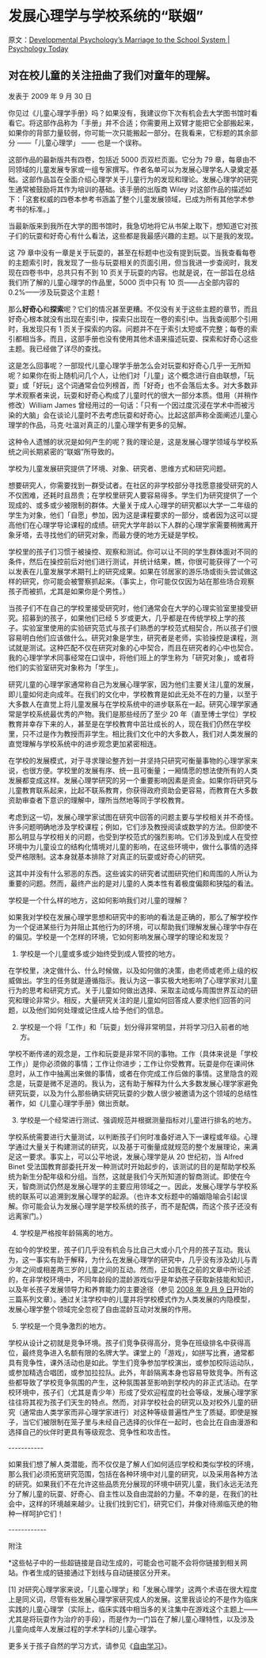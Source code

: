 # 发展心理学与学校系统的“联姻”

原文：[Developmental Psychology’s Marriage to the School System | Psychology Today](https://www.psychologytoday.com/us/blog/freedom-learn/200909/developmental-psychology-s-marriage-the-school-system)

## 对在校儿童的关注扭曲了我们对童年的理解。

发表于 2009 年 9 月 30 日

你见过《儿童心理学手册》吗？如果没有，我建议你下次有机会去大学图书馆时看看它。将这部作品称为「手册」并不合适；你需要用上双臂才能把它全部搬起来，如果你的背部力量较弱，你可能一次只能搬起一部分。在我看来，它标题的其余部分 ——「儿童心理学」 —— 也是一个误称。

这部作品的最新版共有四卷，包括近 5000 页双栏页面。它分为 79 章，每章由不同领域的儿童发展专家或一组专家撰写。作者名单可以为发展心理学名人录奠定基础。这部作品旨在全面介绍心理学关于儿童行为的发现和理论。发展心理学的研究生通常被鼓励将其作为培训的基础。该手册的出版商 Wiley 对这部作品的描述如下：「这套权威的四卷本参考书涵盖了整个儿童发展领域，已成为所有其他学术参考书的标准。」

当最新版来到我所在大学的图书馆时，我急切地将它从书架上取下，想知道它对孩子们的玩耍和好奇心有什么看法，这些都是我最感兴趣的主题。以下是我的发现。

这 79 章中没有一章是关于玩耍的，甚至在标题中也没有提到玩耍。当我查看每卷的主题索引时，我发现了一些与玩耍相关的页面引用，但当我进一步查阅时，我发现在四卷书中，总共只有不到 10 页关于玩耍的内容。也就是说，在一部旨在总结我们所了解的儿童心理学的作品里，5000 页中只有 10 页——占全部内容的 0.2%——涉及玩耍这个主题！

那么**好奇心**和**探索**呢？它们的情况甚至更糟。不仅没有关于这些主题的章节，而且好奇心根本就没有出现在索引中，探索只出现在一卷的索引中。当我查阅那个引用时，我发现只有 1 页关于探索的内容。问题并不在于索引太短或不完整；每卷的索引都相当多。而且，这部手册也没有使用其他术语来描述玩耍、探索和好奇心这些主题。我已经做了详尽的查找。

这是怎么回事呢？一部现代儿童心理学手册怎么会对玩耍和好奇心几乎一无所知呢？如果你在街上随机问几个人，让他们对「儿童」这个概念进行自由联想，「玩耍」或「好玩」这个词通常会位列榜首，而「好奇」也不会落后太多。对大多数非学术观察者来说，玩耍和好奇心构成了儿童时代的很大一部分本质。借用（并稍作修改）William James 曾经用过的一句话：「只有一个因过度沉浸在学术中而被污染的大脑」会在谈论儿童时不去考虑玩耍和好奇心。比起这部声称全面阐述儿童心理学的作品，马克·吐温对真正的儿童心理学有更多的见解。

这种令人遗憾的状况是如何产生的呢？我的理论是，这是发展心理学领域与学校系统之间长期紧密的“联姻”所导致的。

学校为儿童发展研究提供了环境、对象、研究者、思维方式和研究问题。

想要研究人，你需要找到一群受试者。在社区的非学校部分寻找愿意接受研究的人不仅困难，还耗时且昂贵；在学校里研究人要容易得多。学生们为研究提供了一个现成的、或多或少被限制的群体。大量关于成人心理学的研究都以大学一二年级的学生为对象，他们「自愿」参加，因为这是课程要求的一部分，或者因为这可以提高他们在心理学导论课程的成绩。研究大学年龄以下人群的心理学家需要稍微离开象牙塔，去寻找他们的研究对象，而最方便的地方无疑是学校。

学校里的孩子们习惯于被操控、观察和测试。你可以让不同的学生群体面对不同的条件，然后在操控前后对他们进行测试，并统计结果，瞧，你很可能获得了一个可以发表在儿童发展学术期刊上的研究成果。如果在邻居家的游乐场或街头尝试做这样的研究，你可能会被警察抓起来。（事实上，你可能仅仅因为站在那些场合观察孩子而被抓，尤其是如果你是个男性。）

当孩子们不在自己的学校里接受研究时，他们通常会在大学的心理实验室里接受研究。招募到的孩子，如果他们已经 5 岁或更大，几乎都是在传统学校上学的孩子。实验室里使用的实验研究范式与孩子们熟悉的学校范式相契合，所以孩子们很容易明白他们应该做什么。研究对象是学生，研究者是老师，实验操控是课程，测试就是测试。这种匹配不仅在研究对象的心中契合，而且在研究者的心中也契合。我的心理学学术同事经常在口误中，将他们班上的学生称为「研究对象」，或者将他们的实验室研究对象称为「学生」。

研究儿童的心理学家通常称自己为发展心理学家，因为他们主要关注儿童的发展，即儿童如何走向成年。在我们的文化中，学校教育是如此无处不在的力量，以至于大多数人在直觉上将儿童发展与在学校系统中的进步联系在一起。研究心理学家通常是学校系统最优秀的产物。我们是那些经历了至少 20 年（直至博士学位）学校教育并幸存下来的人，甚至是在学校教育中茁壮成长的人，现在我们仍然在学校里，只不过是作为教授而非学生。相比我们文化中的大多数人，我们对人类发展的直觉理解与学校系统中的进步观念更加紧密相连。

在学校的发展模式，对于寻求理论整齐划一并坚持只研究可衡量事物的心理学家来说，也很方便。学校里的发展有序、统一且可衡量；一厢情愿的想法使所有的人类发展都变成这样。发展心理学研究的另一个重要影响因素是资金。如果你将研究与儿童教育联系起来，比起不联系教育，你获得政府资助会更容易，而教育在大多数资助审查者下意识的理解中，理所当然地等同于学校教育。

考虑到这一切，发展心理学家试图在研究中回答的问题主要与学校相关并不奇怪。许多问题明确地涉及学校课程；例如，它们涉及教授阅读或数学的方法。但即使不那么明显与学校相关的问题，也受到学校范式的强烈影响。它们涉及到成人在受控环境中为儿童设立的结构化情境对儿童的影响，在这些环境中，做什么事情的选择受严格限制。这本身就基本排除了对真正的玩耍或好奇心的研究。

这其中并没有什么邪恶的东西。这些诚实的研究者试图研究他们和周围的人所认为重要的问题。然而，最终产出的是对儿童的人类本性有着极度偏颇和狭隘的看法。

学校是一个什么样的地方，这如何影响我们对儿童的理解？

如果我对学校在发展心理学思想和研究中的影响的看法是正确的，那么了解学校作为一个促进某些行为并阻止其他行为的环境，可以帮助我们理解发展心理学中存在的偏见。学校是一个怎样的环境，它如何影响发展心理学的理论和发现？

1. 学校是一个儿童或多或少始终受到成人管控的地方。

在学校里，决定做什么、什么时候做，以及如何做的决策，由老师或老师上级的权威做出。学生的任务就是遵循指示。我认为这一事实极大地影响了心理学家对儿童行为的思考和研究方式。关于儿童如何做出选择、采取主动或与周围世界互动的研究和理论非常少。相反，大量研究关注的是儿童如何回答成人要求他们回答的问题，以及他们如何处理或记住成人给予他们的信息。

2. 学校是一个将「工作」和「玩耍」划分得非常明显，并将学习归入前者的地方。

学校不断传递的观念是，工作和玩耍是非常不同的事物。工作（具体来说是「学校工作」）是你必须做的事情；工作让你进步；工作让你受教育。玩耍是你在课间休息时，从工作中抽离出来做的事情，或者在你完成工作后做的事情。这里隐含的观念是，玩耍是微不足道的。我认为，这有助于解释为什么大多数发展心理学家避免研究玩耍，以及为什么那些确实研究玩耍的少数人很少被邀请为这个领域的总结性著作，如《儿童心理学手册》做出贡献。

3. 学校是一个经常进行测试、强调规范并根据测量指标对儿童进行排名的地方。

学校系统需要进行大量测试，以判断孩子们何时准备好进入下一课程或年级。心理学通过大量关于构建测试的研究，以及基于可衡量成就规范的整个发展理论，来满足这一要求。事实上，可以公平地说，发展心理学是从 20 世纪初，当 Alfred Binet 受法国教育部委托开发一种测试时开始起步的，该测试的目的是帮助学校系统为新生分配年级和分组。当然，这就是我们今天所知道的智商测试。即使在今天，智商测试仍然是发展心理学的主要应用领域之一。因此，发展心理学与学校系统的联系可以追溯到发展心理学的起源。（也许本文标题中的婚姻隐喻会引起误解。你可能会认为发展心理学是学校系统的孩子，而不是配偶，而这个孩子还没有远离家门。）

4. 学校是严格按年龄隔离的地方。

在如今的学校里，孩子们几乎没有机会与比自己大或小几个月的孩子互动。我认为，这一事实有助于解释，为什么在发展心理学的研究中，几乎没有涉及幼儿与青少年之间或相差两三岁的儿童之间的互动。然而，正如我在之前的文章中所论述的，在非学校环境中，不同年龄段的混龄游戏似乎是年幼孩子获取新技能和知识，以及年长孩子发展领导力和养育能力的主要途径（参见 [2008 年 9 月 9 日](http://www.psychologytoday.com/blog/freedom-learn/200809/why-we-should-stop-segregating-children-age-part-i-the-value-play-in-the-z)开始的三篇系列文章）。通过关注学校中的儿童并将学校模式作为人类发展的内隐模型，发展心理学整个领域完全忽视了自由混龄互动对发展的作用。

5. 学校是一个竞争激烈的地方。

学校从设计之初就是竞争环境。孩子们竞争获得高分，竞争在班级排名中获得高位，最终竞争进入名额有限的名牌大学。课堂上的「游戏」，如拼写比赛，通常都具有竞争性，课外活动也是如此。学生们竞争参加学校演出，或参加校际运动队，或参加精选合唱团，或参加拉拉队。此外，年龄隔离本身也容易导致竞争。所有这些都导致了学校竞争氛围的产生，这种氛围甚至影响到学校内的非正式活动。在学校环境中，孩子们（尤其是青少年）形成了受欢迎程度的社会等级，发展心理学家往往将其视为孩子们天生的特点。然而，对非学校社会的研究以及对校外儿童的研究（通常由人类学家而非心理学家进行）对这种等级普遍性产生了质疑。即使是猴子，当它们被限制在笼子里与未经自己选择的伙伴在一起时，也会比在自由漫游和选择自己的伙伴时更具有等级观念、竞争性和攻击性。

\-----------

如果我们想了解人类潜能，而不仅仅是了解人们如何适应学校和类似学校的环境，那么我们必须拓宽研究范围，包括在各种环境中对儿童的研究，以及采用各种方法的研究。如果我们不在允许这些品质充分展现的环境中研究儿童，我们永远无法充分了解儿童的玩耍、好奇心、自主性以及自由混龄的力量。不幸的是，在我们的社会中，这样的环境越来越少。让我们找到它们，研究它们，并像对待濒临灭绝的物种一样呵护它们！

\------------

附注

*这些帖子中的一些超链接是自动生成的，可能会也可能不会将你链接到相关网站。作者生成的链接通过下划线与自动链接区分开来。

[1] 对研究心理学家来说，「儿童心理学」和「发展心理学」这两个术语在很大程度上是同义词，尽管有些发展心理学家研究成人的发展。这里我谈论的不是作为临床实践的儿童心理学（实际上，临床实践中相当多的关注集中在游戏这个主题上——尤其是将玩耍作为治疗的手段），而是作为一门旨在了解儿童心理特性，以及涉及儿童向成年人发展过程的学术学科的儿童心理学。

更多关于孩子自然的学习方式，请参见《[自由学习](http://www.amazon.com/gp/product/0465025994/)》。